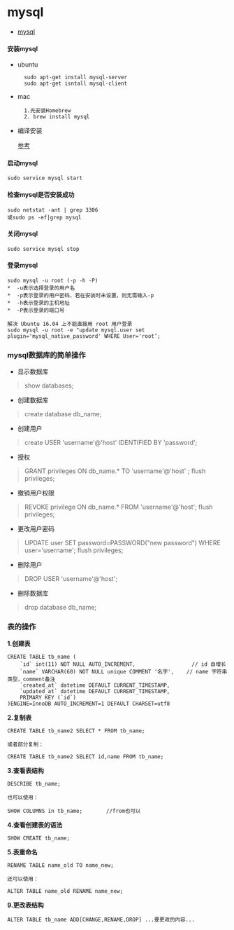 # mysql

* [mysql](http://www.mysql.com/)

#### 安装mysql

- ubuntu

	    sudo apt-get install mysql-server
	    sudo apt-get isntall mysql-client
	    
- mac

	    1.先安装Homebrew
	    2. brew install mysql

- 编译安装

	[参考](../big_data/step-03.md)
    
    
#### 启动mysql

	sudo service mysql start
    
#### 检查mysql是否安装成功
  
    sudo netstat -ant | grep 3306
    或sudo ps -ef|grep mysql
    
#### 关闭mysql

	sudo service mysql stop
    
#### 登录mysql

    sudo mysql -u root (-p -h -P)
    *  -u表示选择登录的用户名
    *  -p表示登录的用户密码，若在安装时未设置，则无需输入-p
    *  -h表示登录的主机地址
    *  -P表示登录的端口号

	解决 Ubuntu 16.04 上不能直接用 root 用户登录
	sudo mysql -u root -e "update mysql.user set plugin='mysql_native_password' WHERE User='root’;    
    
### mysql数据库的简单操作

- 显示数据库
> show databases;

- 创建数据库
> create database db_name;

- 创建用户
> create USER 'username'@'host' IDENTIFIED BY 'password';

- 授权
> GRANT privileges ON db_name.* TO 'username'@'host' ;
> flush privileges;

- 撤销用户权限
> REVOKE privilege ON db_name.* FROM 'username'@'host'; 
> flush privileges;

- 更改用户密码
> UPDATE user SET password=PASSWORD("new password") WHERE user='username';
> flush privileges;

- 删除用户
> DROP USER 'username'@'host';

- 删除数据库
> drop database db_name;

### 表的操作

**1.创建表**

	CREATE TABLE tb_name (
		`id` int(11) NOT NULL AUTO_INCREMENT,                  // id 自增长
		`name` VARCHAR(60) NOT NULL unique COMMENT '名字',    // name 字符串类型，comment备注
		`created_at` datetime DEFAULT CURRENT_TIMESTAMP,
	  	`updated_at` datetime DEFAULT CURRENT_TIMESTAMP,
		PRIMARY KEY (`id`)
	)ENGINE=InnoDB AUTO_INCREMENT=1 DEFAULT CHARSET=utf8
	
**2.复制表**

	CREATE TABLE tb_name2 SELECT * FROM tb_name;

	或者部分复制：

	CREATE TABLE tb_name2 SELECT id,name FROM tb_name;
	
**3.查看表结构**

	DESCRIBE tb_name;

	也可以使用：
	
	SHOW COLUMNS in tb_name; 　　　　//from也可以

**4.查看创建表的语法**

	SHOW CREATE tb_name;

**5.表重命名**

	RENAME TABLE name_old TO name_new;
	
	还可以使用：
	
	ALTER TABLE name_old RENAME name_new;

**9.更改表结构**

	ALTER TABLE tb_name ADD[CHANGE,RENAME,DROP] ...要更改的内容...












